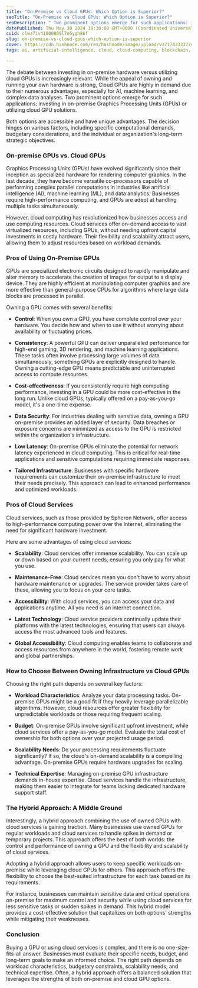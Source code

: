 ```yaml
---
title: "On-Premise vs Cloud GPUs: Which Option is Superior?"
seoTitle: "On-Premise vs Cloud GPUs: Which Option is Superior?"
seoDescription: " Two prominent options emerge for such applications: investing in on-premise Graphics Processing Units (GPUs) or utilizing cloud GPU solutions."
datePublished: Thu May 30 2024 18:30:00 GMT+0000 (Coordinated Universal Time)
cuid: clwz7iv41000009l7e5ygh86f
slug: on-premise-vs-cloud-gpus-which-option-is-superior
cover: https://cdn.hashnode.com/res/hashnode/image/upload/v1717433337743/f98341da-d1b0-476e-bc91-6272ba52e128.png
tags: ai, artificial-intelligence, cloud, cloud-computing, blockchain, web3, gpu, decentralization, spheron

---
```


The debate between investing in on-premise hardware versus utilizing cloud GPUs is increasingly relevant. While the appeal of owning and running your own hardware is strong, Cloud GPUs are highly in demand due to their numerous advantages, especially for AI, machine learning, and complex data analyses. Two prominent options emerge for such applications: investing in on-premise Graphics Processing Units (GPUs) or utilizing cloud GPU solutions.

Both options are accessible and have unique advantages. The decision hinges on various factors, including specific computational demands, budgetary considerations, and the individual or organization's long-term strategic objectives.

### **On-premise GPUs vs. Cloud GPUs**

Graphics Processing Units (GPUs) have evolved significantly since their inception as specialized hardware for rendering computer graphics. In the last decade, they have become versatile co-processors capable of performing complex parallel computations in industries like artificial intelligence (AI), machine learning (ML), and data analytics. Businesses require high-performance computing, and GPUs are adept at handling multiple tasks simultaneously.

However, cloud computing has revolutionized how businesses access and use computing resources. Cloud services offer on-demand access to vast virtualized resources, including GPUs, without needing upfront capital investments in costly hardware. Their flexibility and scalability attract users, allowing them to adjust resources based on workload demands.

### **Pros of Using On-Premise GPUs**

GPUs are specialized electronic circuits designed to rapidly manipulate and alter memory to accelerate the creation of images for output to a display device. They are highly efficient at manipulating computer graphics and are more effective than general-purpose CPUs for algorithms where large data blocks are processed in parallel.

Owning a GPU comes with several benefits:

* **Control**: When you own a GPU, you have complete control over your hardware. You decide how and when to use it without worrying about availability or fluctuating prices.
    
* **Consistency**: A powerful GPU can deliver unparalleled performance for high-end gaming, 3D rendering, and machine learning applications. These tasks often involve processing large volumes of data simultaneously, something GPUs are explicitly designed to handle. Owning a cutting-edge GPU means predictable and uninterrupted access to compute resources.
    
* **Cost-effectiveness**: If you consistently require high computing performance, investing in a GPU could be more cost-effective in the long run. Unlike cloud GPUs, typically offered on a pay-as-you-go model, it's a one-time expense.
    
* **Data Security**: For industries dealing with sensitive data, owning a GPU on-premise provides an added layer of security. Data breaches or exposure concerns are minimized as access to the GPU is restricted within the organization's infrastructure.
    
* **Low Latency**: On-premise GPUs eliminate the potential for network latency experienced in cloud computing. This is critical for real-time applications and sensitive computations requiring immediate responses.
    
* **Tailored Infrastructure**: Businesses with specific hardware requirements can customize their on-premise infrastructure to meet their needs precisely. This approach can lead to enhanced performance and optimized workloads.
    

### **Pros of Cloud Services**

Cloud services, such as those provided by Spheron Network, offer access to high-performance computing power over the Internet, eliminating the need for significant hardware investment.

Here are some advantages of using cloud services:

* **Scalability**: Cloud services offer immense scalability. You can scale up or down based on your current needs, ensuring you only pay for what you use.
    
* **Maintenance-Free**: Cloud services mean you don't have to worry about hardware maintenance or upgrades. The service provider takes care of these, allowing you to focus on your core tasks.
    
* **Accessibility**: With cloud services, you can access your data and applications anytime. All you need is an internet connection.
    
* **Latest Technology**: Cloud service providers continually update their platforms with the latest technologies, ensuring that users can always access the most advanced tools and features.
    
* **Global Accessibility**: Cloud computing enables teams to collaborate and access resources from anywhere in the world, fostering remote work and global partnerships.
    

### **How to Choose Between Owning Infrastructure vs Cloud GPUs**

Choosing the right path depends on several key factors:

* **Workload Characteristics**: Analyze your data processing tasks. On-premise GPUs might be a good fit if they heavily leverage parallelizable algorithms. However, cloud resources offer greater flexibility for unpredictable workloads or those requiring frequent scaling.
    
* **Budget**: On-premise GPUs involve significant upfront investment, while cloud services offer a pay-as-you-go model. Evaluate the total cost of ownership for both options over your projected usage period.
    
* **Scalability Needs**: Do your processing requirements fluctuate significantly? If so, the cloud's on-demand scalability is a compelling advantage. On-premise GPUs require hardware upgrades for scaling.
    
* **Technical Expertise**: Managing on-premise GPU infrastructure demands in-house expertise. Cloud services handle the infrastructure, making them easier to integrate for teams lacking dedicated hardware support staff.
    

### **The Hybrid Approach: A Middle Ground**

Interestingly, a hybrid approach combining the use of owned GPUs with cloud services is gaining traction. Many businesses use owned GPUs for regular workloads and cloud services to handle spikes in demand or temporary projects. This approach offers the best of both worlds: the control and performance of owning a GPU and the flexibility and scalability of cloud services.

Adopting a hybrid approach allows users to keep specific workloads on-premise while leveraging cloud GPUs for others. This approach offers the flexibility to choose the best-suited infrastructure for each task based on its requirements.

For instance, businesses can maintain sensitive data and critical operations on-premise for maximum control and security while using cloud services for less sensitive tasks or sudden spikes in demand. This hybrid model provides a cost-effective solution that capitalizes on both options' strengths while mitigating their weaknesses.

### **Conclusion**

Buying a GPU or using cloud services is complex, and there is no one-size-fits-all answer. Businesses must evaluate their specific needs, budget, and long-term goals to make an informed choice. The right path depends on workload characteristics, budgetary constraints, scalability needs, and technical expertise. Often, a hybrid approach offers a balanced solution that leverages the strengths of both on-premise and cloud GPU options.